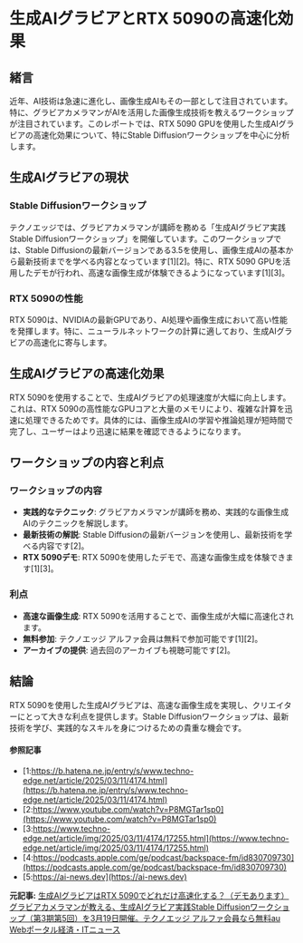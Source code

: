 # 生成AIグラビアとRTX 5090の高速化効果

## 緒言

近年、AI技術は急速に進化し、画像生成AIもその一部として注目されています。特に、グラビアカメラマンがAIを活用した画像生成技術を教えるワークショップが注目されています。このレポートでは、RTX 5090 GPUを使用した生成AIグラビアの高速化効果について、特にStable Diffusionワークショップを中心に分析します。

## 生成AIグラビアの現状

### Stable Diffusionワークショップ

テクノエッジでは、グラビアカメラマンが講師を務める「生成AIグラビア実践Stable Diffusionワークショップ」を開催しています。このワークショップでは、Stable Diffusionの最新バージョンである3.5を使用し、画像生成AIの基本から最新技術までを学べる内容となっています[1][2]。特に、RTX 5090 GPUを活用したデモが行われ、高速な画像生成が体験できるようになっています[1][3]。

### RTX 5090の性能

RTX 5090は、NVIDIAの最新GPUであり、AI処理や画像生成において高い性能を発揮します。特に、ニューラルネットワークの計算に適しており、生成AIグラビアの高速化に寄与します。

## 生成AIグラビアの高速化効果

RTX 5090を使用することで、生成AIグラビアの処理速度が大幅に向上します。これは、RTX 5090の高性能なGPUコアと大量のメモリにより、複雑な計算を迅速に処理できるためです。具体的には、画像生成AIの学習や推論処理が短時間で完了し、ユーザーはより迅速に結果を確認できるようになります。

## ワークショップの内容と利点

### ワークショップの内容

- **実践的なテクニック**: グラビアカメラマンが講師を務め、実践的な画像生成AIのテクニックを解説します。
- **最新技術の解説**: Stable Diffusionの最新バージョンを使用し、最新技術を学べる内容です[2]。
- **RTX 5090デモ**: RTX 5090を使用したデモで、高速な画像生成を体験できます[1][3]。

### 利点

- **高速な画像生成**: RTX 5090を活用することで、画像生成が大幅に高速化されます。
- **無料参加**: テクノエッジ アルファ会員は無料で参加可能です[1][2]。
- **アーカイブの提供**: 過去回のアーカイブも視聴可能です[2]。

## 結論

RTX 5090を使用した生成AIグラビアは、高速な画像生成を実現し、クリエイターにとって大きな利点を提供します。Stable Diffusionワークショップは、最新技術を学び、実践的なスキルを身につけるための貴重な機会です。

#### 参照記事
- [1:https://b.hatena.ne.jp/entry/s/www.techno-edge.net/article/2025/03/11/4174.html](https://b.hatena.ne.jp/entry/s/www.techno-edge.net/article/2025/03/11/4174.html)
- [2:https://www.youtube.com/watch?v=P8MGTar1sp0](https://www.youtube.com/watch?v=P8MGTar1sp0)
- [3:https://www.techno-edge.net/article/img/2025/03/11/4174/17255.html](https://www.techno-edge.net/article/img/2025/03/11/4174/17255.html)
- [4:https://podcasts.apple.com/ge/podcast/backspace-fm/id830709730](https://podcasts.apple.com/ge/podcast/backspace-fm/id830709730)
- [5:https://ai-news.dev](https://ai-news.dev)


**元記事:** [生成AIグラビアはRTX 5090でどれだけ高速化する？（デモあります）グラビアカメラマンが教える、生成AIグラビア実践Stable Diffusionワークショップ（第3期第5回）を3月19日開催。テクノエッジ アルファ会員なら無料au Webポータル経済・ITニュース](https://article.auone.jp/detail/1/3/7/359_7_r_20250311_1741655781941857)